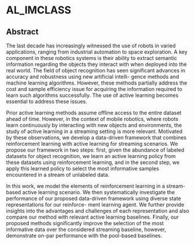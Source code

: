# AL_IMCLASS

## Abstract
The last decade has increasingly witnessed the use of robots in varied applications, ranging from industrial automation to space exploration. A key component in these robotics systems is their ability to extract semantic information regarding the objects they interact with when deployed into the real world. The field of object recognition has seen significant advances in accuracy and robustness using new artificial intelli- gence methods and machine learning algorithms. However, these methods partially address the cost and sample efficiency issue for acquiring the information required to learn such algorithms successfully. The use of active learning becomes essential to address these issues.

Prior active learning methods assume offline access to the entire dataset ahead of time. However, in the context of mobile robotics, where robots learn continuously by interacting with new objects and environments, the study of active learning in a streaming setting is more relevant. Motivated by these observations, we develop a data-driven framework that combines reinforcement learning with active learning for streaming scenarios. We propose our framework in two steps: first, given the abundance of labeled datasets for object recognition, we learn an active learning policy from these datasets using reinforcement learning, and in the second step, we apply this learned policy to select the most informative samples encountered in a stream of unlabeled data.

In this work, we model the elements of reinforcement learning in a stream-based active learning scenario. We then systematically investigate the performance of our proposed data-driven framework using diverse state representations for our reinforce- ment learning agent. We further provide insights into the advantages and challenges of each representation and also compare our method with relevant active learning baselines. Finally, our proposed methods significantly improve the selection of the most informative data over the considered streaming baseline, however, demonstrate on-par performance with the pool-based baselines.
